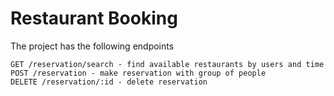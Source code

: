 # Restaurant Booking

The project has the following endpoints
```
GET /reservation/search - find available restaurants by users and time
POST /reservation - make reservation with group of people
DELETE /reservation/:id - delete reservation
```